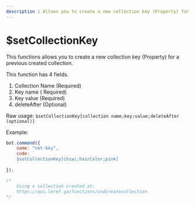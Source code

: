 ```yaml
---
description : Allows you to create a new collection key (Property) for a previous created collection.
---
```


# $setCollectionKey

This functions allows you to create a new collection key \(Property\) for a previous created collection.

This function has 4 fields.

1. Collection Name \(Required\)
2. Key name \( Required\)
3. Key value \(Required\)
4. deleteAfter \(Optional\)

Raw usage: `$setCollectionKey[collection name;key;value;deleteAfter (optional)]`

Example:

```javascript
bot.command({
    name: "set-key",
    code: `
    $setCollectionKey[chiwi;hairColor;pink]
    `
});

/*
    Using a collection created at: 
    https://aoi.leref.ga/functions/usdcreatecollection
*/
```

